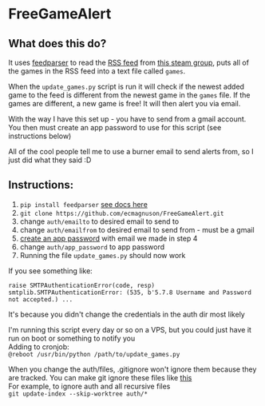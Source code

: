 # FreeGameAlert  

## What does this do?
It uses [feedparser](https://pypi.org/project/feedparser/) to read the [RSS feed](https://steamcommunity.com/groups/freegamesfinders/rss/) from [this steam group](https://steamcommunity.com/groups/freegamesfinders/announcements), puts all of the games in the RSS feed into a text file called `games`.  

When the `update_games.py` script is run it will check if the newest added game to the feed is different from the newest game in the `games` file. If the games are different, a new game is free! It will then alert you via email.  

With the way I have this set up - you have to send from a gmail account. You then must create an app password to use for this script (see instructions below)  

All of the cool people tell me to use a burner email to send alerts from, so I just did what they said :D  

## Instructions:  
1. `pip install feedparser` [see docs here](https://feedparser.readthedocs.io/en/latest/)
2. `git clone https://github.com/ecmagnuson/FreeGameAlert.git`  
3. change `auth/emailto` to desired email to send to  
4. change `auth/emailfrom` to desired email to send from - must be a gmail  
5. [create an app password](https://support.google.com/accounts/answer/185833?hl=en) with email we made in step 4  
6. change `auth/app_password` to app password  
7. Running the file `update_games.py` should now work  

If you see something like:  

```
raise SMTPAuthenticationError(code, resp)  
smtplib.SMTPAuthenticationError: (535, b'5.7.8 Username and Password not accepted.) ...
```
It's because you didn't change the credentials in the auth dir most likely

I'm running this script every day or so on a VPS, but you could just have it run on boot or something to notify you  
Adding to cronjob:  
`@reboot /usr/bin/python /path/to/update_games.py`  

When you change the auth/files, .gitignore won't ignore them because they are tracked. You can make git ignore these files like [this](https://stackoverflow.com/questions/1274057/how-do-i-make-git-forget-about-a-file-that-was-tracked-but-is-now-in-gitignore/20241145#20241145)  
For example, to ignore auth and all recursive files  
`git update-index --skip-worktree auth/*`
